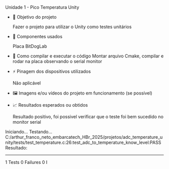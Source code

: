 Unidade 1  - Pico Temperatura Unity

- 🎯 Objetivo do projeto

  Fazer o projeto para utilizar o Unity como testes unitários

  

- 🔧 Componentes usados

  Placa BitDogLab

  

- 💾 Como compilar e executar o código
Montar arquivo Cmake, compilar e rodar na placa observando o serial monitor
  

- ⚡ Pinagem dos dispositivos utilizados

  Não aplicável

  

- 🖼️ Imagens e/ou vídeos do projeto em funcionamento (se possível)
  

- 📈 Resultados esperados ou obtidos

  Resultado positivo, foi possivel verificar que o teste foi bem sucedido no monitor serial
  
Iniciando...
Testando...
C:/arthur_franco_neto_embarcatech_HBr_2025/projetos/adc_temperature_unity/tests/test_temperature.c:26:test_adc_to_temperature_know_level:PASS
Resultado:

-----------------------
1 Tests 0 Failures 0 I